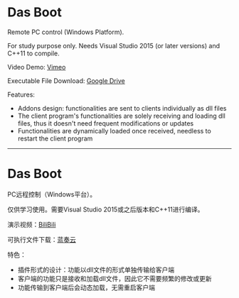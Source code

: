 # Das Boot

Remote PC control (Windows Platform).

For study purpose only. Needs Visual Studio 2015 (or later versions) and C++11 to compile.

Video Demo: [Vimeo](https://vimeo.com/435450607)

Executable File Download: [Google Drive](https://drive.google.com/drive/folders/1JL-hbgS6L5CzV_zuuJ6QasJTxp5VAdo7?usp=sharing)

Features:
- Addons design: functionalities are sent to clients individually as dll files
- The client program's functionalities are solely receiving and loading dll files, thus it doesn't need frequent modifications or updates
- Functionalities are dynamically loaded once received, needless to restart the client program

---

# Das Boot

PC远程控制（Windows平台）。

仅供学习使用。需要Visual Studio 2015或之后版本和C++11进行编译。

演示视频：[BiliBili](https://www.bilibili.com/video/BV1Fx411n7qB/)

可执行文件下载：[蓝奏云](https://wws.lanzous.com/irMDNebxgih)

特色：
- 插件形式的设计：功能以dll文件的形式单独传输给客户端
- 客户端的功能只是接收和加载dll文件，因此它不需要频繁的修改或更新
- 功能传输到客户端后会动态加载，无需重启客户端